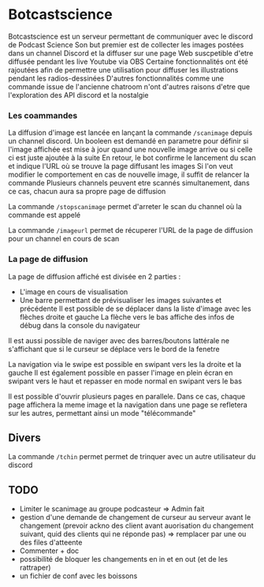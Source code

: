 # Botcastscience

Botcastscience est un serveur permettant de communiquer avec le discord de Podcast Science
Son but premier est de collecter les images postées dans un channel Discord et la diffuser sur une page Web suscpetible d'etre diffusée pendant les live Youtube via OBS
Certaine fonctionnalités ont été rajoutées afin de permettre une utilisation pour diffuser les illustrations pendant les radios-dessinées
D'autres fonctionnalités comme une commande issue de l'ancienne chatroom n'ont d'autres raisons d'etre que l'exploration des API discord et la nostalgie


### Les coammandes

La diffusion d'image est lancée en lançant la commande `/scanimage` depuis un channel discord. Un booleen est demandé en parametre pour définir si l'image affichée est mise à jour quand une nouvelle image arrive ou si celle ci est juste ajoutée à la suite
En retour, le bot confirme le lancement du scan et indique l'URL où se trouve la page diffusant les images
Si l'on veut modifier le comportement en cas de nouvelle image, il suffit de relancer la commande
Plusieurs channels peuvent etre scannés simultanement, dans ce cas, chacun aura sa propre page de diffusion

La commande `/stopscanimage` permet d'arreter le scan du channel où la commande est appelé

La commande `/imageurl` permet de récuperer l'URL de la page de diffusion pour un channel en cours de scan


### La page de diffusion

La page de diffusion affiché est divisée en 2 parties :
* L'image en cours de visualisation
* Une barre permettant de prévisualiser les images suivantes et précédente
Il est possible de se déplacer dans la liste d'image avec les flèches droite et gauche
La flèche vers le bas affiche des infos de débug dans la console du navigateur

Il est aussi possible de naviger avec des barres/boutons lattérale ne s'affichant que si le curseur se déplace vers le bord de la fenetre

La navigation via le swipe est possible en swipant vers les la droite et la gauche
Il est également possible en passer l'image en plein écran en swipant vers le haut et repasser en mode normal en swipant vers le bas

Il est possible d'ouvrir plusieurs pages en parallele. Dans ce cas, chaque page affichera la meme image et la navigation dans une page se refletera sur les autres, permettant ainsi un mode "télécommande"


## Divers

La commande `/tchin` permet permet de trinquer avec un autre utilisateur du discord

## TODO

* Limiter le scanimage au groupe podcasteur => Admin fait
* gestion d'une demande de changement de curseur au serveur avant le changement (prevoir ackno des client avant auorisation du changement suivant, quid des clients qui ne réponde pas) => remplacer par une ou des files d'atteente
* Commenter + doc
* possibilité de bloquer les changements en in et en out (et de les rattraper)
* un fichier de conf avec les boissons

